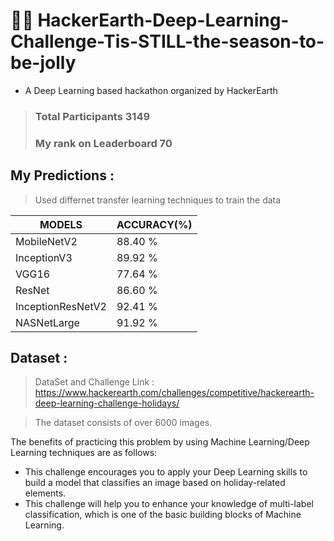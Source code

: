 # 🎄🎃 HackerEarth-Deep-Learning-Challenge-Tis-STILL-the-season-to-be-jolly
* A Deep Learning based hackathon organized by HackerEarth
> ### Total Participants 3149 
> ### My rank on Leaderboard 70

## My Predictions :
> Used differnet transfer learning techniques to train the data

| MODELS            | ACCURACY(%) |
| ---               | ---         |
| MobileNetV2       | 88.40 %     |
| InceptionV3       | 89.92 %     |
| VGG16             | 77.64 %     |
| ResNet            | 86.60 %     |
| InceptionResNetV2 | 92.41 %     | 
| NASNetLarge       | 91.92 %     |

## Dataset :
> DataSet and Challenge Link : https://www.hackerearth.com/challenges/competitive/hackerearth-deep-learning-challenge-holidays/

> The dataset consists of over 6000 images.

The benefits of practicing this problem by using Machine Learning/Deep Learning techniques are as follows:

* This challenge encourages you to apply your Deep Learning skills to build a model that classifies an image based on holiday-related elements.
* This challenge will help you to enhance your knowledge of multi-label classification, which is one of the basic building blocks of Machine Learning.


